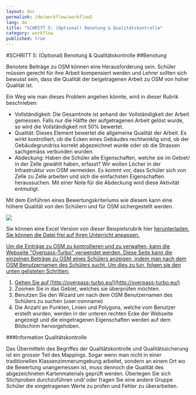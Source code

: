 ```yaml
---
layout: doc
permalink: /de/workflow/workflow5
lang: de
title: "SCHRITT 5: (Optional) Benotung & Qualitätskontrolle"
category: workflow
published: true
---
```


#SCHRITT 5: (Optional) Benotung & Qualitätskontrolle
##Benotung

Benotete Beiträge zu OSM können eine Herausforderung sein. Schüler müssen gerecht für ihre Arbeit kompensiert werden und Lehrer sollten sich bewusst sein, dass die Qualität der beigetragenen Arbeit zu OSM von hoher Qualität ist.

Ein Weg wie man dieses Problem angehen könnte, wird in dieser Rubrik beschrieben:

* Vollständigkeit: Die Gesamtnote ist anhand der Vollständigkeit der Arbeit gemessen. Falls nur die Hälfte der aufgetragenen Arbeit gelöst wurde, so wird die Vollständigkeit mit 50% bewertet.
* Qualität: Dieses Element bewertet die allgemeine Qualität der Arbeit. Es wirkt kontrolliert, ob die Ecken eines Gebäudes rechtwinklig sind, ob der Gebäudegrundriss korrekt abgezeichnet wurde oder ob die Strassen sachgemäss verbunden wurden.
* Abdeckung: Haben die Schüler alle Eigenschaften, welche sie im Gebiet/ in der Zelle gewählt haben, erfasst? Wir wollen Löcher in der Infrastruktur von OSM vermeiden. Es kommt vor, dass Schüler sich von Zelle zu Zelle arbeiten und sich die einfachsten Eigenschaften heraussuchen. Mit einer Note für die Abdeckung wird diese Aktivität entmutigt. 

Mit dem Einführen eines Bewertungskriteriums wie diesem kann eine höhere Qualität von den Schülern und für OSM sichergestellt werden.

<img src="/img/rubric.png" />


Sie können eine Excel Version von dieser Beispielsrubrik hier <a href="/files/SAMPLE - OSM Grading Rubric.xlsx"> herunterladen. Sie können die Datei frei auf Ihren Unterricht anpassen. 

Um die Einträge zu OSM zu kontrollieren und zu verwalten, kann die Webseite "Overpass-Turbo" verwendet werden. Diese Seite kann die einzelnen Beiträge zu OSM eines Schülers anzeigen, indem man nach dem OSM Benutzernamen des Schülers sucht. Um dies zu tun, folgen sie den unten gelisteten Schritten:

1. Gehen Sie auf [http://overpass-turbo.eu/](http://overpass-turbo.eu/)
2. Zoomen Sie in das Gebiet, welches sie überprüfen möchten.
3. Benutzen Sie den Wizard um nach dem OSM Benutzernamen des Schülers zu suchen (user:osmname) 
4. Die Anzahl an Punkten, Linien und Polygons, welche vom Benutzer erstellt wurden, werden in der unteren rechten Ecke der Webseite angezeigt und die eingetragenen Eigenschaften werden auf dem Bildschirm hervorgehoben. 

###Information Qualitätskontrolle

Das Übermitteln des Begriffes der Qualitätskontrolle und Qualitätssicherung ist ein grosser Teil des Mappings. Sogar wenn man nicht in einer traditionellen Klassenzimmerumgebung arbeitet, sondern an einem Ort wo die Bewertung unangemessen ist, muss dennoch die Qualität des abgezeichneten Kartenmaterials geprüft werden. Überlegen Sie sich Stichproben durchzuführen und/ oder fragen Sie eine andere Gruppe Schüler die eingetragenen Werte zu prüfen und Fehler zu überarbeiten.








